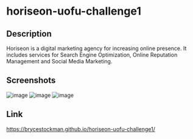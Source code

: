 # horiseon-uofu-challenge1

## Description
Horiseon is a digital marketing agency for increasing online presence. It includes services for Search Engine Optimization, Online Reputation Management and Social Media Marketing.

## Screenshots
![image](https://user-images.githubusercontent.com/65779581/139595412-21dc8aa3-4241-4f98-aa60-d2f39e1727d8.png)
![image](https://user-images.githubusercontent.com/65779581/139595411-0c044981-c18c-485c-b5d8-58c7d57808f1.png)
![image](https://user-images.githubusercontent.com/65779581/139595415-0ecdbb60-5b07-4d43-aa8b-9051c4438e0b.png)

## Link
https://brycestockman.github.io/horiseon-uofu-challenge1/
